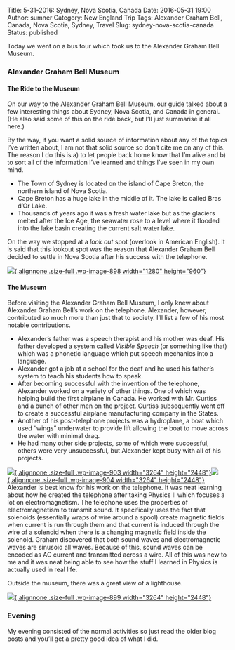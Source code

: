 Title: 5-31-2016: Sydney, Nova Scotia, Canada
Date: 2016-05-31 19:00
Author: sumner
Category: New England Trip
Tags: Alexander Graham Bell, Canada, Nova Scotia, Sydney, Travel
Slug: sydney-nova-scotia-canada
Status: published

Today we went on a bus tour which took us to the Alexander Graham Bell
Museum.

### Alexander Graham Bell Museum

#### The Ride to the Museum

On our way to the Alexander Graham Bell Museum, our guide talked about a
few interesting things about Sydney, Nova Scotia, and Canada in general.
(He also said some of this on the ride back, but I’ll just summarise it
all here.)

By the way, if you want a solid source of information about any of the
topics I’ve written about, I am not that solid source so don’t cite me
on any of this. The reason I do this is a) to let people back home know
that I’m alive and b) to sort all of the information I’ve learned and
things I’ve seen in my own mind.

-   The Town of Sydney is located on the island of Cape Breton, the
    northern island of Nova Scotia.
-   Cape Breton has a huge lake in the middle of it. The lake is called
    Bras d’Or Lake.
-   Thousands of years ago it was a fresh water lake but as the glaciers
    melted after the Ice Age, the seawater rose to a level where it
    flooded into the lake basin creating the current salt water lake.

On the way we stopped at a *look out* spot (overlook in American
English). It is said that this lookout spot was the reason that
Alexander Graham Bell decided to settle in Nova Scotia after his success
with the telephone.

[![](http://www.the-evans.family/sumner/blog/wp-content/uploads/2016/05/img_2759.jpg){.alignnone
.size-full .wp-image-898 width="1280"
height="960"}](http://www.the-evans.family/sumner/blog/wp-content/uploads/2016/05/img_2759.jpg)

#### The Museum

Before visiting the Alexander Graham Bell Museum, I only knew about
Alexander Graham Bell’s work on the telephone. Alexander, however,
contributed so much more than just that to society. I’ll list a few of
his most notable contributions.

-   Alexander’s father was a speech therapist and his mother was deaf.
    His father developed a system called *Visible Speech* (or something
    like that) which was a phonetic language which put speech mechanics
    into a language.
-   Alexander got a job at a school for the deaf and he used his
    father’s system to teach his students how to speak.
-   After becoming successful with the invention of the telephone,
    Alexander worked on a variety of other things. One of which was
    helping build the first airplane in Canada. He worked with Mr.
    Curtiss and a bunch of other men on the project. Curtiss
    subsequently went off to create a successful airplane manufacturing
    company in the States.
-   Another of his post-telephone projects was a hydroplane, a boat
    which used “wings” underwater to provide lift allowing the boat to
    move across the water with minimal drag.
-   He had many other side projects, some of which were successful,
    others were very unsuccessful, but Alexander kept busy with all of
    his projects.

[![](http://www.the-evans.family/sumner/blog/wp-content/uploads/2016/05/img_2764.jpg){.alignnone
.size-full .wp-image-903 width="3264"
height="2448"}](http://www.the-evans.family/sumner/blog/wp-content/uploads/2016/05/img_2764.jpg)[![](http://www.the-evans.family/sumner/blog/wp-content/uploads/2016/05/img_2766.jpg){.alignnone
.size-full .wp-image-904 width="3264"
height="2448"}](http://www.the-evans.family/sumner/blog/wp-content/uploads/2016/05/img_2766.jpg)  
Alexander is best know for his work on the telephone. It was neat
learning about how he created the telephone after taking Physics II
which focuses a lot on electromagnetism. The telephone uses the
properties of electromagnetism to transmit sound. It specifically uses
the fact that solenoids (essentially wraps of wire around a spool)
create magnetic fields when current is run through them and that current
is induced through the wire of a solenoid when there is a changing
magnetic field inside the solenoid. Graham discovered that both sound
waves and electromagnetic waves are sinusoid all waves. Because of this,
sound waves can be encoded as AC current and transmitted across a wire.
All of this was new to me and it was neat being able to see how the
stuff I learned in Physics is actually used in real life.

Outside the museum, there was a great view of a lighthouse.

[![](http://www.the-evans.family/sumner/blog/wp-content/uploads/2016/05/img_2770.jpg){.alignnone
.size-full .wp-image-899 width="3264"
height="2448"}](http://www.the-evans.family/sumner/blog/wp-content/uploads/2016/05/img_2770.jpg)

### Evening

My evening consisted of the normal activities so just read the older
blog posts and you’ll get a pretty good idea of what I did.
